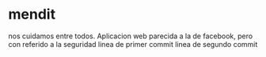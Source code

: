 mendit
======

nos cuidamos entre todos. Aplicacion web parecida a la de facebook, pero con referido a la seguridad
linea de primer commit
linea de segundo commit
